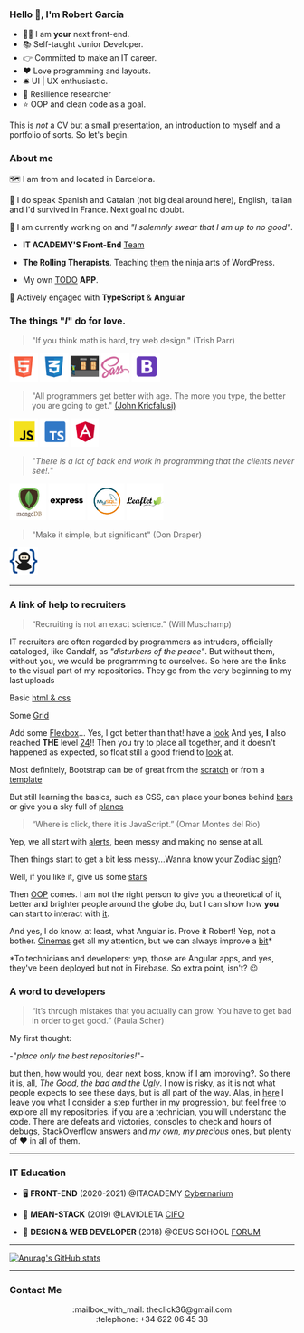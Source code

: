 ### Hello :wave:, I'm Robert Garcia

  * :technologist: I am **your** next front-end.
  * :books: Self-taught Junior Developer.
  * :point_right: Committed to make an IT career.
  * :heart: Love programming and layouts.
  * :bellhop_bell: UI | UX enthusiastic.
  * :goggles: Resilience researcher
  *  :star: OOP and clean code as a goal.


This is *not* a CV but a small presentation, an introduction to myself and a portfolio of sorts. So let's begin.

### About me

:world_map: I am from and located in Barcelona.

:loudspeaker: I do speak Spanish and Catalan (not big deal around here), English, Italian and I'd survived in France. Next goal no doubt.

:construction: I am currently working on and *"I solemnly swear that I am up to no good"*.

  * **IT ACADEMY'S Front-End** [Team](https://github.com/it-academyproject/ITProject-ERP-Frontend)

  * **The Rolling Therapists**. Teaching [them](https://therollingtherapists.com) the ninja arts of WordPress.

  * My own [TODO](https://bcnactivarepositorio.github.io/ngAgenda/) **APP**.

:seedling: Actively engaged with **TypeScript** & **Angular**


### The things "*I*" do for love.

 > "If you think math is hard, try web design."
 >  (Trish Parr)

   <img src ="https://raw.githubusercontent.com/naranjito72/naranjito72/main/img/html.png" height="50">  <img src ="https://raw.githubusercontent.com/naranjito72/naranjito72/main/img/css.png" height="50">  <img src ="https://raw.githubusercontent.com/naranjito72/naranjito72/main/img/flexbox.png" height="50">       <img src ="https://raw.githubusercontent.com/naranjito72/naranjito72/main/img/sass.png" height="50">  <img src ="https://raw.githubusercontent.com/naranjito72/naranjito72/main/img/bootstrap.png" height="50">

> "All programmers get better with age. The more you type, the better you are going to get."
>  [(John Kricfalusi)](https://www.brainyquote.com/quotes/john_kricfalusi_367007)

   <img src ="https://raw.githubusercontent.com/naranjito72/naranjito72/main/img/js.png" height="50">    <img src ="https://raw.githubusercontent.com/naranjito72/naranjito72/main/img/typescript.png" height="50">   <img src ="https://raw.githubusercontent.com/naranjito72/naranjito72/main/img/angular.png" height="50">

> "*There is a lot of back end work in programming that the clients never see!.*"

   <img src ="https://raw.githubusercontent.com/naranjito72/naranjito72/main/img/mongodb.png" height="65">    <img src ="https://raw.githubusercontent.com/naranjito72/naranjito72/main/img/express.png" height="65">  <img src ="https://raw.githubusercontent.com/naranjito72/naranjito72/main/img/mysql.png" height="65">  <img src ="https://raw.githubusercontent.com/naranjito72/naranjito72/main/img/leaflet.png" height="65">

> "Make it simple, but significant"
> (Don Draper)

   <img src ="https://raw.githubusercontent.com/naranjito72/naranjito72/main/img/git.png" height="50">


***
### A link of help to recruiters

>“Recruiting is not an exact science.”
>(Will Muschamp)

IT recruiters are often regarded by programmers as intruders, officially cataloged, like Gandalf, as *"disturbers of the peace"*. But without them, without you, we would be programming to ourselves. So here are the links to the visual part of my repositories. They go from the very beginning to my last uploads

Basic [html & css](https://bcnactivarepositorio.github.io/Basic_Css/)

Some [Grid](https://bcnactivarepositorio.github.io/grid_3/)

Add some [Flexbox](https://bcnactivarepositorio.github.io/mcBootstrap/)... Yes, I got better than that! have a [look](https://toursbyme.github.io/exercise_flex/)
And yes, **I** also reached **THE** level [24](https://github.com/ToursByMe/level24_froggy)!!
Then you try to place all together, and it doesn't happened as expected, so float still a good friend to [look](https://toursbyme.github.io/spotify_exercise/) at.

Most definitely, Bootstrap can be of great from the [scratch](https://toursbyme.github.io/bootstrapPortfolio/#myServices) or from a [template](https://bcnactivarepositorio.github.io/templateBootstrap/)

But still learning the basics, such as CSS, can place your bones behind [bars](https://bcnactivarepositorio.github.io/itAcademySass/) or give you a sky full of [planes](https://toursbyme.github.io/planes/)

>“Where is click, there it is JavaScript.”
>(Omar Montes del Rio)

Yep, we all start with [alerts](https://toursbyme.github.io/basicJavaScriptBcnActiva/#), been messy and making no sense at all.

Then things start to get a bit less messy...Wanna know your Zodiac [sign](https://bcnactivarepositorio.github.io/signOfStars/)?

Well, if you like it, give us some [stars](https://toursbyme.github.io/howManyHearts-/)

Then [OOP](https://en.wikipedia.org/wiki/Object-oriented_programming) comes. I am not the right person to give you a theoretical  of it, better and brighter people around the globe do, but I can show how **you** can start to interact with [it](https://bcnactivarepositorio.github.io/pooMidnight-theRaces/).

And yes, I do know, at least, what Angular is. Prove it Robert! Yep, not a bother. [Cinemas](https://naranjito72.github.io/hace-un-cine/movies) get all my attention, but we can always improve a [bit](https://bcnactivarepositorio.github.io/ngAgenda/)*

*To technicians and developers: yep, those are Angular apps, and yes, they've been deployed but not in Firebase. So extra point, isn't? :wink:

### A word to developers

>“It’s through mistakes that you actually can grow. You have to get bad in order to get good.”
>(Paula Scher)

My first thought:

-"*place only the best repositories!*"-

but then, how would you, dear next boss, know if I am improving?. So there it is, all, *The Good, the bad and the Ugly*. I now is risky, as it is not what people expects to see these days, but is all part of the way. Alas, in [here](https://github.com/bcnActivaRepositorio) I leave you what I consider a step further in my progression, but feel free to explore all my repositories. if you are a technician, you will understand the code. There are defeats and victories, consoles to check and hours of debugs, StackOverflow answers and *my own, my precious* ones, but plenty of :heart: in all of them.

***

### IT Education

 * :desktop_computer: **FRONT-END** (2020-2021)
  @ITACADEMY [Cybernarium](https://cibernarium.barcelonactiva.cat/web/guest/ficha-actividad?activityId=1053827)

 * :dart: **MEAN-STACK** (2019)
  @LAVIOLETA [CIFO](https://serveiocupacio.gencat.cat/es/soc/centres-dinnovacio-i-formacio-ocupacional-cifo/CIFO-de-Barcelona-La-Violeta/Oferta-formativa/index.html)

  * :floppy_disk: **DESIGN & WEB DEVELOPER** (2018)
  @CEUS SCHOOL [FORUM](http://www.academiaceus.com/centres/forum)

***

  [![Anurag's GitHub stats](https://github-readme-stats.vercel.app/api?username=naranjito72&hide_border=true)](https://github.com/anuraghazra/github-readme-stats)

***

### Contact Me

<div align="center">
:mailbox_with_mail: theclick36@gmail.com
</div>

<div align="center">
:telephone: +34 622 06 45 38
</div>


<!--
**naranjito72/naranjito72** is a ✨ _special_ ✨ repository because its `README.md` (this file) appears on your GitHub profile.
#### who I am

### what can I do

### where do I came from

### where I want to go

Here are some ideas to get you started:

- 🔭 I’m currently working on ...
- 🌱 I’m currently learning ...
- 👯 I’m looking to collaborate on ...
- 🤔 I’m looking for help with ...
- 💬 Ask me about ...
- 📫 How to reach me: ...
- 😄 Pronouns: ...
- ⚡ Fun fact: ...
-->
